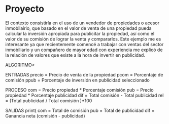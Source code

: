 # Proyecto

El contexto consistiría en el uso de un vendedor de propiedades o acesor inmobilairio, que basado en el valor de venta de una propiedad pueda calcular la inversión apropiada para publicitar la propiedad, así como el valor de su comisión de lograr la venta y compararlos. Este ejemplo me es interesante ya que recientemente comencé a trabajar con ventas del sector inmobiliario y un compañero de mayor edad con experiencia me explicó de la relación de valores que existe a la hora de invertir en publicidad.

ALGORITMO>

ENTRADAS
precio = Precio de venta de la propiedad
pcom = Porcentaje de comisión
ppub = Porcentaje de inversión en publicidad seleccionado

PROCESO
com = Precio propiedad * Porcentaje comisión
pub = Precio propiedad * Porcentaje publicidad
dif = Total comisión - Total publicidad
rel = (Total publicidad / Total comisión )*100

SALIDAS
print(
com = Total de comisión
pub = Total de publicidad
dif = Ganancia neta (comisión - publicidad)
